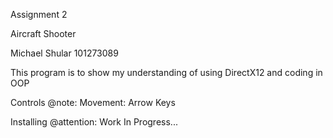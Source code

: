Assignment 2 

Aircraft Shooter

Michael Shular 101273089

This program is to show my understanding of using DirectX12 and coding in OOP

Controls
@note: Movement: Arrow Keys


Installing
@attention: Work In Progress...
